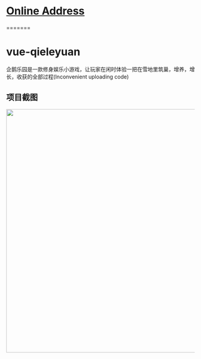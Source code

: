 
# [Online Address](http://www.811880.top)
=======

# vue-qieleyuan
企鹅乐园是一款修身娱乐小游戏，让玩家在闲时体验一把在雪地里筑巢，增养，增长，收获的全部过程(Inconvenient uploading code)

## 项目截图
<img src="https://github.com/WuChenDi/vue-qieleyuan/blob/master/screenshots/1.jpg" width="1349" height="650" />